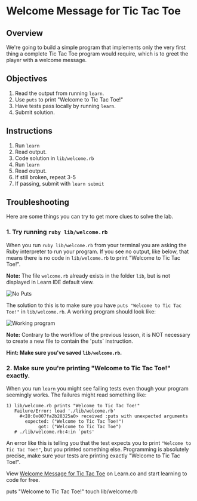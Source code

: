 # Welcome Message for Tic Tac Toe

## Overview

We're going to build a simple program that implements only the very first thing a complete Tic Tac Toe program would require, which is to greet the player with a welcome message.

## Objectives

1. Read the output from running `learn`.
2. Use `puts` to print "Welcome to Tic Tac Toe!"
3. Have tests pass locally by running `learn`.
4. Submit solution.

## Instructions

1. Run `learn`
2. Read output.
3. Code solution in `lib/welcome.rb`
4. Run `learn`
5. Read output.
6. If still broken, repeat 3-5
7. If passing, submit with `learn submit`

## Troubleshooting

Here are some things you can try to get more clues to solve the lab.

### 1. Try running `ruby lib/welcome.rb`

When you run `ruby lib/welcome.rb` from your terminal you are asking the Ruby interpreter to run your program. If you see no output, like below, that means there is no code in `lib/welcome.rb` to print "Welcome to Tic Tac Toe!".

**Note:** The file `welcome.rb` already exists in the folder `lib`, but is not displayed in Learn IDE default view. 

![No Puts](http://learn-co-videos.s3.amazonaws.com/ruby/no.puts.in.code.gif)

The solution to this is to make sure you have `puts "Welcome to Tic Tac Toe!"` in `lib/welcome.rb`. A working program should look like:

![Working program](http://learn-co-videos.s3.amazonaws.com/ruby/working.tic.tac.toe.rb.gif)

**Note:** Contrary to the workflow of the previous lesson, it is NOT necessary to create a new file to contain the 'puts` instruction.  

**Hint: Make sure you've saved `lib/welcome.rb`.**

### 2. Make sure you're printing "Welcome to Tic Tac Toe!" exactly.

When you run `learn` you might see failing tests even though your program seemingly works. The failures might read something like:

```
1) lib/welcome.rb prints "Welcome to Tic Tac Toe!"
   Failure/Error: load './lib/welcome.rb'
     #<IO:0x007fa2b28325a0> received :puts with unexpected arguments
       expected: ("Welcome to Tic Tac Toe!")
            got: ("Welcome to Tic Tac Toe")
   # ./lib/welcome.rb:4:in `puts'
```

An error like this is telling you that the test expects you to print `"Welcome to Tic Tac Toe!"`, but you printed something else. Programming is absolutely precise, make sure your tests are printing exactly "Welcome to Tic Tac Toe!".

<p data-visibility='hidden'>View <a href='https://learn.co/lessons/ttt-1-welcome-rb' title='Welcome Message for Tic Tac Toe'>Welcome Message for Tic Tac Toe</a> on Learn.co and start learning to code for free.</p>
puts "Welcome to Tic Tac Toe!"
touch lib/welcome.rb

